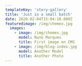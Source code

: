```yaml
---
templateKey: 'story-gallery'
title: 'Just in a small batch'
date: 2020-02-04T15:04:10.000Z
featuredimage: /img/chemex.jpg
  images:
    - image: /img/chemex.jpg
      model: Nuno Marques
      title: First image on CMS
    - image: /img/blog-index.jpg
      model: Another Model
      title: Another Photo
---
```

